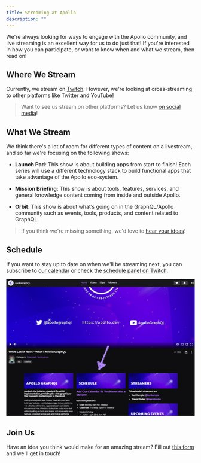 ```yaml
---
title: Streaming at Apollo
description: ""
---
```


We're always looking for ways to engage with the Apollo community, and live streaming is an excellent way for us to do just that! If you're interested in how you can participate, or want to know when and what we stream, then read on!

## Where We Stream

Currently, we stream on [Twitch](https://twitch.tv/apollographql). However, we're looking at cross-streaming to other platforms like Twitter and YouTube!

> Want to see us stream on other platforms? Let us know [on social media](https://twitter.com/apollographql)!

## What We Stream

We think there's a lot of room for different types of content on a livestream, and so far we're focusing on the following shows:

- **Launch Pad**: This show is about building apps from start to finish! Each series will use a different technology stack to build functional apps that take advantage of the Apollo eco-system.

- **Mission Briefing**: This show is about tools, features, services, and general knowledge content coming from inside and outside Apollo.

- **Orbit**: This show is about what’s going on in the GraphQL/Apollo community such as events, tools, products, and content related to GraphQL.

> If you think we're missing something, we'd love to [hear your ideas](https://docs.google.com/forms/d/e/1FAIpQLScJ3BEzSxxackh-cbZgY5rPHh4jKzi4E46UJmkHbgKJvQY0mg/viewform)!

## Schedule

If you want to stay up to date on when we'll be streaming next, you can subscribe to [our calendar](https://go.apollo.dev/events-calendar) or check the [schedule panel on Twitch](https://twitch.tv/apollographql).

![Screenshot of the schedule panel on Twitch](./schedule-panel-twitch.png)

## Join Us

Have an idea you think would make for an amazing stream? Fill out [this form](https://docs.google.com/forms/d/e/1FAIpQLScJ3BEzSxxackh-cbZgY5rPHh4jKzi4E46UJmkHbgKJvQY0mg/viewform) and we'll get in touch!
